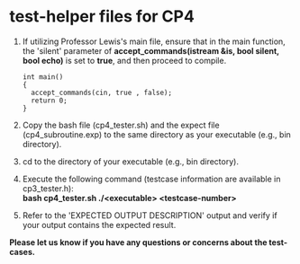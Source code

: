 # test-helper files for CP4

1. If utilizing Professor Lewis's main file, ensure that in the main function, the 'silent' parameter of **accept_commands(istream &is, bool silent, bool echo)** is set to **true**, and then proceed to compile.
    ```
    int main()
    {
      accept_commands(cin, true , false);
      return 0;
    }
    ```
    
2. Copy the bash file (cp4_tester.sh) and the expect file (cp4_subroutine.exp) to the same directory as your executable (e.g., bin directory).

3. cd to the directory of your executable (e.g., bin directory).

4. Execute the following command (testcase information are available in cp3_tester.h):  
    **bash cp4_tester.sh ./&lt;executable&gt; &lt;testcase-number&gt;**

5. Refer to the 'EXPECTED OUTPUT DESCRIPTION' output and verify if your output contains the expected result.



**Please let us know if you have any questions or concerns about the test-cases.**
